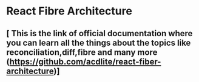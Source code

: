 # React Fibre Architecture

## [ This is the link of official documentation where you can learn all the things about the topics like reconciliation,diff,fibre and many more (https://github.com/acdlite/react-fiber-architecture)]
